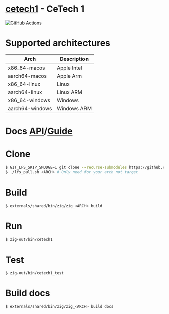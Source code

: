 [cetech1](https://github.com/cyberegoorg/cetech1) - CeTech 1
============================================================================

[![GitHub Actions](https://github.com/cyberegoorg/cetech1/actions/workflows/ci.yaml/badge.svg)](https://github.com/cyberegoorg/cetech1/actions/workflows/ci.yaml)


# Supported architectures

| Arch           	| Description 	|
|----------------	|-------------	|
| x86_64-macos   	| Apple Intel   |
| aarch64-macos  	| Apple Arm     |
| x86_64-linux   	| Linux         |
| aarch64-linux   	| Linux ARM     |
| x86_64-windows 	| Windows       |
| aarch64-windows 	| Windows ARM   |

# Docs [API](https://cyberegoorg.github.io/cetech1/)/[Guide](https://cyberegoorg.github.io/cetech1/#G;)

# Clone

```sh
$ GIT_LFS_SKIP_SMUDGE=1 git clone --recurse-submodules https://github.com/cyberegoorg/cetech1.git 
$ ./lfs_pull.sh <ARCH> # Only need for your arch not target
```

# Build

```sh
$ externals/shared/bin/zig/zig_<ARCH> build
```

# Run
```sh
$ zig-out/bin/cetech1
```

# Test 
```sh
$ zig-out/bin/cetech1_test
```

# Build docs

```sh
$ externals/shared/bin/zig/zig_<ARCH> build docs
```
